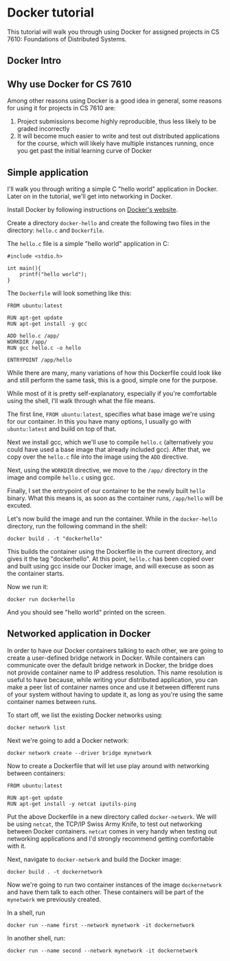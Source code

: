 # Docker tutorial

This tutorial will walk you through using Docker for assigned projects in CS 7610: Foundations of Distributed Systems.
## Docker Intro

## Why use Docker for CS 7610
Among other reasons using Docker is a good idea in general, some reasons for using it for projects in CS 7610 are:

1. Project submissions become highly reproducible, thus less likely to be graded incorrectly
2. It will become much easier to write and test out distributed applications for the course, which will likely have multiple instances running, once you get past the initial learning curve of Docker


## Simple application
I'll walk you through writing a simple C "hello world" application in Docker. Later on in the tutorial, we'll get into networking in Docker.

Install Docker by following instructions on [Docker's website](https://docs.docker.com/install/).

Create a directory `docker-hello` and create the following two files in the directory: `hello.c` and `Dockerfile`.

The `hello.c` file is a simple "hello world" application in C:
```
#include <stdio.h>

int main(){
	printf("hello world");
}

```

The `Dockerfile` will look something like this:
```
FROM ubuntu:latest

RUN apt-get update
RUN apt-get install -y gcc

ADD hello.c /app/
WORKDIR /app/
RUN gcc hello.c -o hello

ENTRYPOINT /app/hello
```

While there are many, many variations of how this Dockerfile could look like and still perform the same task, this is a good, simple one for the purpose.

While most of it is pretty self-explanatory, especially if you're comfortable using the shell, I'll walk through what the file means.

The first line, `FROM ubuntu:latest`, specifies what base image we're using for our container. In this you have many options, I usually go with `ubuntu:latest` and build on top of that.

Next we install gcc, which we'll use to compile `hello.c` (alternatively you could have used a base image that already included gcc). After that, we copy over the `hello.c` file into the image using the `ADD` directive.

Next, using the `WORKDIR` directive, we move to the `/app/` directory in the image and compile `hello.c` using gcc.

Finally, I set the entrypoint of our container to be the newly built `hello` binary. What this means is, as soon as the container runs, `/app/hello` will be excuted.

Let's now build the image and run the container. While in the `docker-hello` directory, run the following command in the shell:
```
docker build . -t "dockerhello"
```

This builds the container using the Dockerfile in the current directory, and gives it the tag "dockerhello". At this point, `hello.c` has been copied over and built using gcc inside our Docker image, and will execuse as soon as the container starts.

Now we run it:
```
docker run dockerhello
```
And you should see "hello world" printed on the screen.

## Networked application in Docker

In order to have our Docker containers talking to each other, we are going to create a user-defined bridge network in Docker. While containers can communicate over the default bridge network in Docker, the bridge does not provide container name to IP address resolution. This name resolution is useful to have because, while writing your distributed application, you can make a peer list of container names once and use it between different runs of your system without having to update it, as long as you're using the same container names between runs.

To start off, we list the existing Docker networks using:
```
docker network list
```

Next we're going to add a Docker network:
```
docker network create --driver bridge mynetwork
```


Now to create a Dockerfile that will let use play around with networking between containers:
```
FROM ubuntu:latest

RUN apt-get update
RUN apt-get install -y netcat iputils-ping
```

Put the above Dockerfile in a new directory called `docker-network`. We will be using `netcat`, the TCP/IP Swiss Army Knife, to test out networking between Docker containers. `netcat` comes in very handy when testing out networking applications and I'd strongly recommend getting comfortable with it.

Next, navigate to `docker-network` and build the Docker image:
```
docker build . -t dockernetwork
```

Now we're going to run two container instances of the image `dockernetwork` and have them talk to each other. These containers will be part of the `mynetwork` we previously created.

In a shell, run
```
docker run --name first --network mynetwork -it dockernetwork
```
In another shell, run:
```
docker run --name second --network mynetwork -it dockernetwork
```

